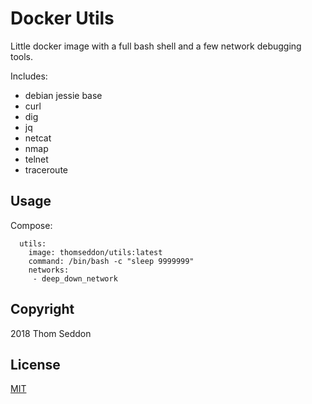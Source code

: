 
# Docker Utils

Little docker image with a full bash shell and a few network debugging tools.

Includes:

* debian jessie base
* curl
* dig
* jq
* netcat
* nmap
* telnet
* traceroute

## Usage

Compose:

```
  utils:
    image: thomseddon/utils:latest
    command: /bin/bash -c "sleep 9999999"
    networks:
     - deep_down_network
```

## Copyright

2018 Thom Seddon

## License

[MIT](https://github.com/thomseddon/traefik-forward-auth/blob/master/LICENSE.md)
